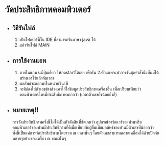# วัดประสิทธิภาพคอมพิวเตอร์
* ## วิธีรันไฟล์
  1. เปิดโฟเดอร์นี้ใน IDE ที่สามารถรันภาษา java ได้
  2. แล้วรันไฟล์ MAIN
* ## การใช้งานแอพ
  1. ภายในแอพจะมีปุ่มเดียว ให้กดstartได้เลย เพื่อรัน
  2.ตัวแอพจะทำการรันชุดคำสั่งนึงที่ผมได้สร้างเอาไว้แล้วจับเวลา
  3. ผลลัพธ์จะออกมาในหน่วยวินาที
  4. จะมีช่องใส่ตัวเลขข้างล่างเอาไว้ใส่ข้อมูลประสิทธิภาพเครื่องอื่น เพื่อเปรียบเทียบว่าคอมพิวเตอร์ใครมีประสิทธิภาพมากกว่า (เวลาตัวเลขยิ่งน้อยยิ่งดี)
* ## หมายเหตุ!!
  การวัดประสิทธิภาพครั้งนี้ไม่ได้เป็นตัวตัดสินที่ชัดเจนว่า อุปกรณ์ฮาร์ดแวร์ของท่านหรือคอมพิวเตอร์ของท่านมีประสิทธิภาพที่ดีเมื่อเทียบกับผู้อื่นเมื่อผลลัพธ์ของท่านมีตัวเลขที่น้อยกว่า
  ทั้งนี้เป็นแค่การวัดประสิมธิภาพโดยรวม ณ เวลานั้นๆ โดยตัวเลขสามารถคลาดเคลื่อนได้ด้วยปัจจัยหลายๆอย่างของเครื่อง ณ ขณะนั้นๆ
  
  


